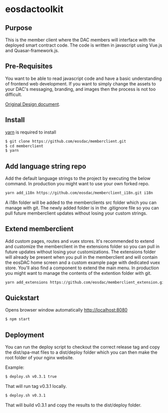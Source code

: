 # eosdactoolkit

## Purpose
This is the member client where the DAC members will interface with the deployed smart contract code. The code is written in javascript using Vue.js and Quasar-framework.js.

## Pre-Requisites
You want to be able to read javascript code and have a basic understanding of frontend web development. If you want to simply change the assets to your DAC's messaging, branding, and images then the process is not too difficult.

[Original Design document](https://docs.google.com/document/d/1C4yzFNpK0Iz0Ru0gz28HeLJic5vZWBmVl3wV8czhVS4/edit#).

## Install

[yarn](https://yarnpkg.com) is required to install

```bash
$ git clone https://github.com/eosdac/memberclient.git
$ cd memberclient
$ yarn
```
## Add language string repo
Add the default language strings to the project by executing the below command. In production you might want to use your own forked repo.
```bash
yarn add_i18n https://github.com/eosdac/memberclient_i18n.git i18n
```
A i18n folder will be added to the memberclients src folder which you can manage with git. The newly added folder is in the .gitignore file so you can pull future memberclient updates without losing your custom strings.

## Extend memberclient
Add custom pages, routes and vuex stores. It's recommended to extend and customize the memberclient in the extensions folder so you can pull in future updates without losing your customizations. The extensions folder will already be present when you pull in the memberclient and will contain the eosDAC home screen and a custom example page with dedicated vuex store. You'll also find a component to extend the main menu. In production you might want to manage the contents of the extention folder with git.
```bash
yarn add_extensions https://github.com/eosdac/memberclient_extension.git extensions
``` 

## Quickstart

Opens browser window automatically [http://localhost:8080](http://localhost:8080)

```bash
$ npm start
```

## Deployment

You can run the deploy script to checkout the correct release tag and copy the dist/spa-mat files to a dist/deploy folder which you can then make the root folder of your nginx website.

Example:

```bash
$ deploy.sh v0.3.1 true
```

That will run tag v0.3.1 locally.

```bash
$ deploy.sh v0.3.1
```

That will build v0.3.1 and copy the results to the dist/deploy folder.
